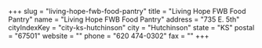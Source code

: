 +++
slug = "living-hope-fwb-food-pantry"
title = "Living Hope FWB Food Pantry"
name = "Living Hope FWB Food Pantry"
address = "735 E. 5th"
cityIndexKey = "city-ks-hutchinson"
city = "Hutchinson"
state = "KS"
postal = "67501"
website = ""
phone = "620 474-0302"
fax = ""
+++
